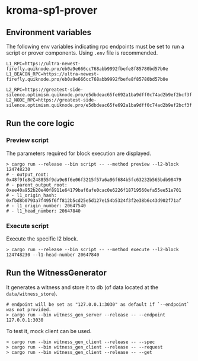 # kroma-sp1-prover

## Environment variables

The following env variables indicating rpc endpoints must be set to run a script or prover
components. Using `.env` file is recommended.

```shell
L1_RPC=https://ultra-newest-firefly.quiknode.pro/eb0a9e666cc768abb9992fbefe8f85780bd57b0e
L1_BEACON_RPC=https://ultra-newest-firefly.quiknode.pro/eb0a9e666cc768abb9992fbefe8f85780bd57b0e

L2_RPC=https://greatest-side-silence.optimism.quiknode.pro/e5dbdeac65fe692a1ba9dff0c74ad2b9ef2bcf3f
L2_NODE_RPC=https://greatest-side-silence.optimism.quiknode.pro/e5dbdeac65fe692a1ba9dff0c74ad2b9ef2bcf3f
```

## Run the core logic

### Preview script

The parameters required for block execution are displayed.

```shell
> cargo run --release --bin script -- --method preview --l2-block 124748230
# - output_root: 0x48f9fe8c248855f9da9e8f6e06f3215f57a6a96f684b5fc63232b565bdb98479
# - parent_output_root: 0xee40a952b20e40f8911e64179baf6afe0cac0e6226f18719560efa55ee51e701
# - l1_origin_hash: 0xfbd8b0793a7f495f6ff812b5cd25e5d127e154b5324f3f2e38b6c43d902f71af
# - l1_origin_number: 20647540
# - l1_head_number: 20647840
```

### Execute script

Execute the specific l2 block.

```shell
> cargo run --release --bin script -- --method execute --l2-block 124748230 --l1-head-number 20647840
```

## Run the WitnessGenerator

It generates a witness and store it to db (of data located at the `data/witness_store`).

```shell
# endpoint will be set as "127.0.0.1:3030" as default if `--endpoint` was not provided.
> cargo run --bin witness_gen_server --release -- --endpoint 127.0.0.1:3030
```

To test it, mock client can be used.

```shell
> cargo run --bin witness_gen_client --release -- --spec
> cargo run --bin witness_gen_client --release -- --request
> cargo run --bin witness_gen_client --release -- --get
```
